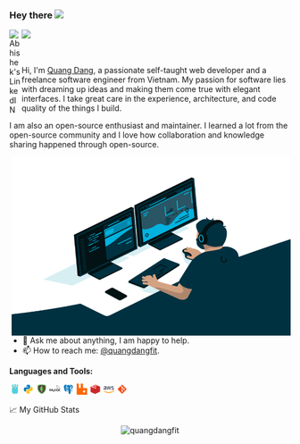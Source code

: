 ### Hey there <img src="https://media.giphy.com/media/hvRJCLFzcasrR4ia7z/giphy.gif" width="25px">
<a href="https://www.linkedin.com/in/quangdangfit/">
  <img align="left" alt="Abhishek's LinkedIN" width="22px" src="https://raw.githubusercontent.com/peterthehan/peterthehan/master/assets/linkedin.svg" />
</a>

![](https://visitor-badge.glitch.me/badge?page_id=quangdangfit.quangdangfit)

<br />

Hi, I'm [Quang Dang](https://quangdang.me/), a passionate self-taught web developer and a freelance software engineer from Vietnam. My passion for software lies with dreaming up ideas and making them come true with elegant interfaces. I take great care in the experience, architecture, and code quality of the things I build.

I am also an open-source enthusiast and maintainer. I learned a lot from the open-source community and I love how collaboration and knowledge sharing happened through open-source.


  <img align="right" alt="GIF" src="https://github.com/quangdangfit/quangdangfit/blob/master/code.gif?raw=true" width="500" height="320" />
  
- 💬 Ask me about anything, I am happy to help.
- 📫 How to reach me: [@quangdangfit](https://twitter.com/quangdangfit).

**Languages and Tools:**  

<code><img height="20" src="https://github.com/quangdangfit/quangdangfit/blob/master/contents/golang.png"></code>
<code><img height="20" src="https://github.com/quangdangfit/quangdangfit/blob/master/contents/python.png"></code>
<code><img height="20" src="https://github.com/quangdangfit/quangdangfit/blob/master/contents/mongodb.png"></code>
<code><img height="20" src="https://github.com/quangdangfit/quangdangfit/blob/master/contents/mysql.png"></code>
<code><img height="20" src="https://github.com/quangdangfit/quangdangfit/blob/master/contents/postgresql.png"></code>
<code><img height="20" src="https://github.com/quangdangfit/quangdangfit/blob/master/contents/rabbitmq.png"></code>
<code><img height="20" src="https://github.com/quangdangfit/quangdangfit/blob/master/contents/redis.png"></code>
<code><img height="20" src="https://github.com/quangdangfit/quangdangfit/blob/master/contents/aws.png"></code>
<code><img height="20" src="https://github.com/quangdangfit/quangdangfit/blob/master/contents/git.png"></code>

📈 My GitHub Stats

<p align="center"> <img src="https://github-readme-stats.vercel.app/api?username=quangdangfit&show_icons=true&theme=gotham" alt="quangdangfit" />


